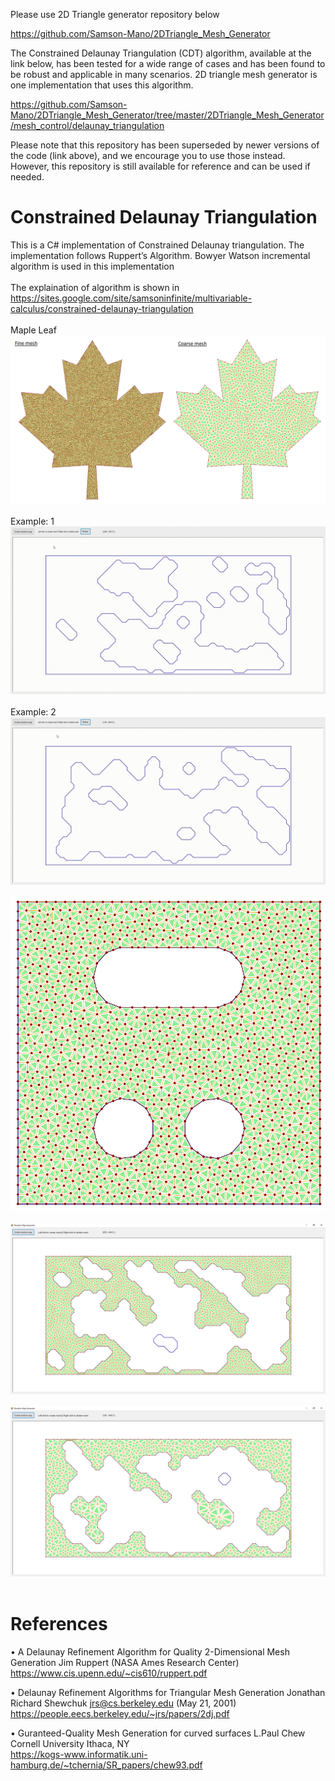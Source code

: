 Please use 2D Triangle generator repository below

https://github.com/Samson-Mano/2DTriangle_Mesh_Generator

The Constrained Delaunay Triangulation (CDT) algorithm, available at the link below, has been tested for a wide range of cases and has been found to be robust and applicable in many scenarios. 2D triangle mesh generator is one implementation that uses this algorithm.

https://github.com/Samson-Mano/2DTriangle_Mesh_Generator/tree/master/2DTriangle_Mesh_Generator/mesh_control/delaunay_triangulation

Please note that this repository has been superseded by newer versions of the code (link above), and we encourage you to use those instead. However, this repository is still available for reference and can be used if needed.

# Constrained Delaunay Triangulation
This is a C# implementation of Constrained Delaunay triangulation. The implementation follows Ruppert’s Algorithm. Bowyer Watson incremental algorithm is used in this implementation<br /><br />The explaination of algorithm is shown in<br /> https://sites.google.com/site/samsoninfinite/multivariable-calculus/constrained-delaunay-triangulation <br /><br />
Maple Leaf
![](/constrained_delaunay_triangulation_rupperts/images/maple_leaf_mesh.png)<br /><br />
Example: 1
![](/constrained_delaunay_triangulation_rupperts/images/constrained_delaunay_triangulation_gif_4.gif)<br /><br />
Example: 2
![](/constrained_delaunay_triangulation_rupperts/images/constrained_delaunay_triangulation_gif_2.gif)<br /><br />
![](/constrained_delaunay_triangulation_rupperts/images/example_implemented1.png)<br /><br />
![](/constrained_delaunay_triangulation_rupperts/images/constrained_delaunay_3.png)<br /><br />
![](/constrained_delaunay_triangulation_rupperts/images/constrained_delaunay_4.png)<br /><br />

# References
•	A Delaunay Refinement Algorithm for Quality 2-Dimensional Mesh Generation Jim Ruppert (NASA Ames Research Center) <br />
https://www.cis.upenn.edu/~cis610/ruppert.pdf

•	Delaunay Refinement Algorithms for Triangular Mesh Generation Jonathan Richard Shewchuk jrs@cs.berkeley.edu (May 21, 2001)<br />
https://people.eecs.berkeley.edu/~jrs/papers/2dj.pdf

•	Guranteed-Quality Mesh Generation for curved surfaces L.Paul Chew Cornell University Ithaca, NY<br />
https://kogs-www.informatik.uni-hamburg.de/~tchernia/SR_papers/chew93.pdf
